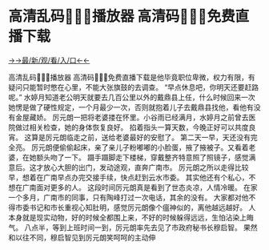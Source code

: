 # 高清乱码🔞❌♋播放器  高清码🔞❌♋免费直播下载


<a href="https://senfoop.com">→→最/新/观/看/入/口←←</a>


高清乱码🔞❌♋播放器  高清码🔞❌♋免费直播下载是他毕竟职位卑微，权力有限，有疑问只能暂时憋在心里，不能大张旗鼓的去调查。
“早点休息吧，你明天还要赶路呢。”
水婷月知道老公明天就要去几百公里以外的戴鼎县上任，什么时候回来一次她愣是做了硬性规定，一个月最少一次，否则就抱着儿子去戴鼎县找他，看他有没有金屋藏娇。
厉元朗一把将老婆搂在怀里。小谷雨已经满月，水婷月之前曾去医院做过相关检查，她的身体恢复良好。
掐着指头一算天数，今晚正好可以共度良宵。
这算是厉元朗临走之前，送给老婆最好的安慰了。
第二天一早，天还没有完全亮。
厉元朗便偷偷起床，亲了亲儿子粉嘟嘟的小脸蛋，掖了掖被子。又看着老婆，在她额头吻了一下。
蹑手蹑脚走下楼梯，穿戴整齐特意照了照镜子，感觉满意后。这才放心大胆的出门，发动途观，直奔广南市。
厉元朗之所以走得比较早，想着在广南早点办完交接手续，快点赶到云水市委。
其实他还有个私心，不想在广南面对更多的人。
这段时间厉元朗真是看到了世态炎凉，人情冷暖。
在家一个多月，广南市的同事，只有陶峰打过一次电话，其余的没有。
大家都对他不得市委书记和市长重视心知肚明，感觉厉元朗像个瘟神似的，离他越远越好。
人本身就是现实动物，好的时候全都围上来，不好的时候躲得远远，生怕沾染上晦气。
八点半，等到上班时间一到，厉元朗率先去见了市政府秘书长穆启智。
果然和以往不同，穆启智见到厉元朗笑呵呵的主动伸
